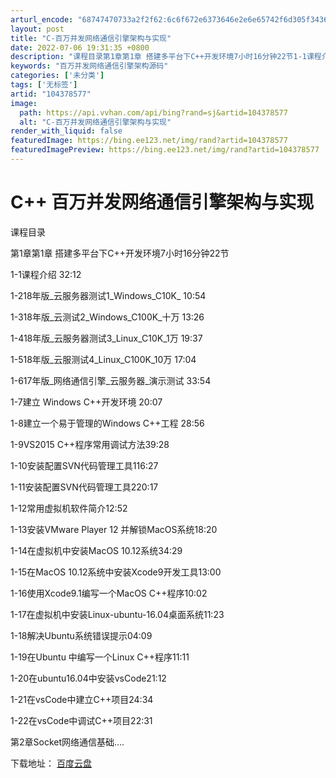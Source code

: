```yaml
---
arturl_encode: "68747470733a2f2f62:6c6f672e6373646e2e6e65742f6d305f34363233383138312f:61727469636c652f64657461696c732f313034333738353737"
layout: post
title: "C-百万并发网络通信引擎架构与实现"
date: 2022-07-06 19:31:35 +0800
description: "课程目录第1章第1章 搭建多平台下C++开发环境7小时16分钟22节1-1课程介绍 32:121-2"
keywords: "百万并发网络通信引擎架构源码"
categories: ['未分类']
tags: ['无标签']
artid: "104378577"
image:
  path: https://api.vvhan.com/api/bing?rand=sj&artid=104378577
  alt: "C-百万并发网络通信引擎架构与实现"
render_with_liquid: false
featuredImage: https://bing.ee123.net/img/rand?artid=104378577
featuredImagePreview: https://bing.ee123.net/img/rand?artid=104378577
---
```


# C++ 百万并发网络通信引擎架构与实现

课程目录
  
第1章第1章 搭建多平台下C++开发环境7小时16分钟22节
  
1-1课程介绍 32:12
  
1-218年版\_云服务器测试1\_Windows\_C10K\_ 10:54
  
1-318年版\_云测试2\_Windows\_C100K\_十万 13:26
  
1-418年版\_云服务器测试3\_Linux\_C10K\_1万 19:37
  
1-518年版\_云服测试4\_Linux\_C100K\_10万 17:04
  
1-617年版\_网络通信引擎\_云服务器\_演示测试 33:54
  
1-7建立 Windows C++开发环境 20:07
  
1-8建立一个易于管理的Windows C++工程 28:56
  
1-9VS2015 C++程序常用调试方法39:28
  
1-10安装配置SVN代码管理工具116:27
  
1-11安装配置SVN代码管理工具220:17
  
1-12常用虚拟机软件简介12:52
  
1-13安装VMware Player 12 并解锁MacOS系统18:20
  
1-14在虚拟机中安装MacOS 10.12系统34:29
  
1-15在MacOS 10.12系统中安装Xcode9开发工具13:00
  
1-16使用Xcode9.1编写一个MacOS C++程序10:02
  
1-17在虚拟机中安装Linux-ubuntu-16.04桌面系统11:23
  
1-18解决Ubuntu系统错误提示04:09
  
1-19在Ubuntu 中编写一个Linux C++程序11:11
  
1-20在ubuntu16.04中安装vsCode21:12
  
1-21在vsCode中建立C++项目24:34
  
1-22在vsCode中调试C++项目22:31
  
第2章Socket网络通信基础....

下载地址：
[百度云盘](https://www.feimaoke.com/872.html)